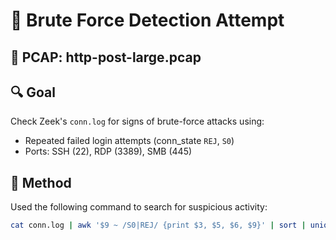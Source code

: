 # 🔐 Brute Force Detection Attempt

## 📄 PCAP: http-post-large.pcap

## 🔍 Goal
Check Zeek's `conn.log` for signs of brute-force attacks using:
- Repeated failed login attempts (conn_state `REJ`, `S0`)
- Ports: SSH (22), RDP (3389), SMB (445)

## 🧪 Method
Used the following command to search for suspicious activity:

```bash
cat conn.log | awk '$9 ~ /S0|REJ/ {print $3, $5, $6, $9}' | sort | uniq -c | sort -nr | head
